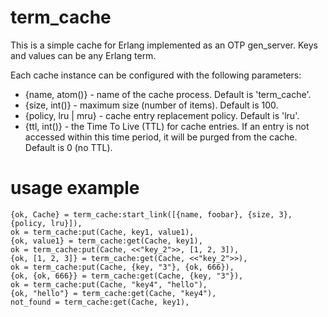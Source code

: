 # term_cache

This is a simple cache for Erlang implemented as an OTP gen_server.
Keys and values can be any Erlang term.

Each cache instance can be configured with the following parameters:

* {name, atom()} - name of the cache process. Default is 'term_cache'.
* {size, int()} - maximum size (number of items). Default is 100.
* {policy, lru | mru} - cache entry replacement policy. Default is 'lru'.
* {ttl, int()} - the Time To Live (TTL) for cache entries. If an entry is not accessed within this time period, it will be purged from the cache. Default is 0 (no TTL).


# usage example

    {ok, Cache} = term_cache:start_link([{name, foobar}, {size, 3}, {policy, lru}]),
    ok = term_cache:put(Cache, key1, value1),
    {ok, value1} = term_cache:get(Cache, key1),
    ok = term_cache:put(Cache, <<"key_2">>, [1, 2, 3]),
    {ok, [1, 2, 3]} = term_cache:get(Cache, <<"key_2">>),
    ok = term_cache:put(Cache, {key, "3"}, {ok, 666}),
    {ok, {ok, 666}} = term_cache:get(Cache, {key, "3"}),
    ok = term_cache:put(Cache, "key4", "hello"),
    {ok, "hello"} = term_cache:get(Cache, "key4"),
    not_found = term_cache:get(Cache, key1),